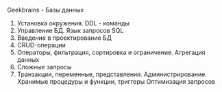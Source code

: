 Geekbrains - Базы данных
1. Установка окружения. DDL - команды
2. Управление БД. Язык запросов SQL
3. Введение в проектирование БД
4. CRUD-операции
5. Операторы, фильтрация, сортировка и ограничение. Агрегация данных
6. Сложные запросы
7. Транзакции, переменные, представления. Администрирование. Хранимые процедуры и функции, триггеры Оптимизация запросов